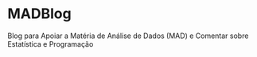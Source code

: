 # MADBlog
Blog para Apoiar a Matéria de Análise de Dados (MAD) e Comentar sobre Estatística e Programação
